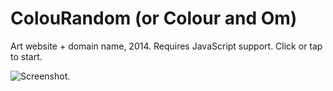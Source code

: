 # ColouRandom (or Colour and Om)

Art website + domain name, 2014. Requires JavaScript support. Click or tap to start.

![Screenshot.](https://netplasticism.com/images/screenshot-1024x768-419.jpg)
